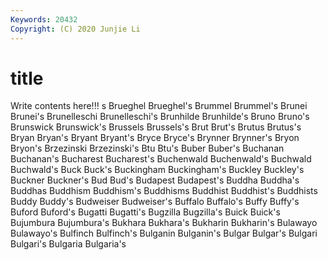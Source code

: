 ```yaml
---
Keywords: 20432
Copyright: (C) 2020 Junjie Li
---
```


# title

Write contents here!!!
s 
Brueghel 
Brueghel's 
Brummel 
Brummel's 
Brunei 
Brunei's 
Brunelleschi 
Brunelleschi's 
Brunhilde
Brunhilde's 
Bruno 
Bruno's 
Brunswick 
Brunswick's 
Brussels 
Brussels's 
Brut 
Brut's 
Brutus
Brutus's 
Bryan 
Bryan's 
Bryant 
Bryant's 
Bryce 
Bryce's 
Brynner 
Brynner's 
Bryon
Bryon's 
Brzezinski 
Brzezinski's 
Btu 
Btu's 
Buber 
Buber's 
Buchanan 
Buchanan's 
Bucharest
Bucharest's 
Buchenwald 
Buchenwald's 
Buchwald 
Buchwald's 
Buck 
Buck's 
Buckingham 
Buckingham's 
Buckley
Buckley's 
Buckner 
Buckner's 
Bud 
Bud's 
Budapest 
Budapest's 
Buddha 
Buddha's 
Buddhas
Buddhism 
Buddhism's 
Buddhisms 
Buddhist 
Buddhist's 
Buddhists 
Buddy 
Buddy's 
Budweiser 
Budweiser's
Buffalo 
Buffalo's 
Buffy 
Buffy's 
Buford 
Buford's 
Bugatti 
Bugatti's 
Bugzilla 
Bugzilla's
Buick 
Buick's 
Bujumbura 
Bujumbura's 
Bukhara 
Bukhara's 
Bukharin 
Bukharin's 
Bulawayo 
Bulawayo's
Bulfinch 
Bulfinch's 
Bulganin 
Bulganin's 
Bulgar 
Bulgar's 
Bulgari 
Bulgari's 
Bulgaria 
Bulgaria's
